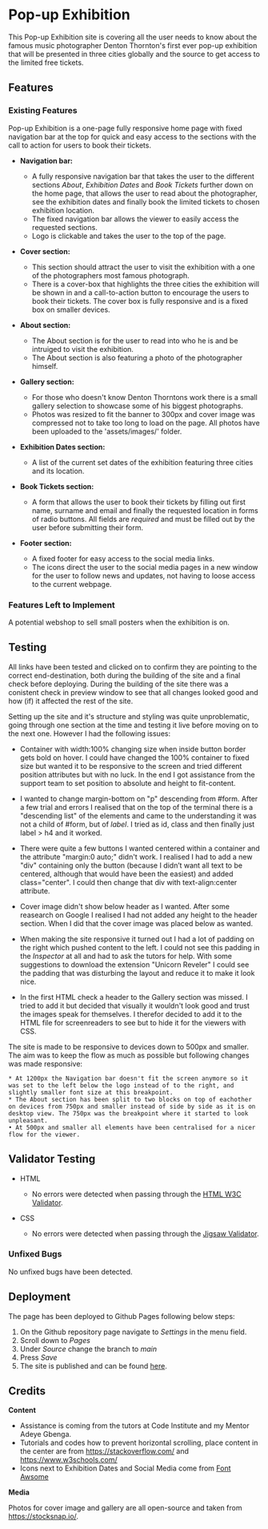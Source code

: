 # Pop-up Exhibition

This Pop-up Exhibition site is covering all the user needs to know about the famous music photographer Denton Thornton's first ever pop-up exhibition that will be presented in three cities globally and the source to get access to the limited free tickets. 

## Features

### Existing Features

Pop-up Exhibition is a one-page fully responsive home page with fixed navigation bar at the top for quick and easy access to the sections with the call to action for users to book their tickets.

* **Navigation bar:**
    * A fully responsive navigation bar that takes the user to the different sections _About_, _Exhibition Dates_ and _Book Tickets_ further down on the home page, that allows the user to read about the photographer, see the exhibition dates and finally book the limited tickets to chosen exhibition location. 
    * The fixed navigation bar allows the viewer to easily access the requested sections.
    * Logo is clickable and takes the user to the top of the page. 

* **Cover section:**
    * This section should attract the user to visit the exhibition with a one of the photographers most famous photograph. 
    * There is a cover-box that highlights the three cities the exhibition will be shown in and a call-to-action button to encourage the users to book their tickets. 
    The cover box is fully responsive and is a fixed box on smaller devices. 

* **About section:**
    * The About section is for the user to read into who he is and be intruiged to visit the exhibition. 
    * The About section is also featuring a photo of the photographer himself. 

* **Gallery section:**
    * For those who doesn't know Denton Thorntons work there is a small gallery selection to showcase some of his biggest photographs. 
    * Photos was resized to fit the banner to 300px and cover image was compressed not to take too long to load on the page. All photos have been uploaded to the 'assets/images/' folder. 

* **Exhibition Dates section:**
    * A list of the current set dates of the exhibition featuring three cities and its location. 

* **Book Tickets section:**
    * A form that allows the user to book their tickets by filling out first name, surname and email and finally the requested location in forms of radio buttons. All fields are _required_ and must be filled out by the user before submitting their form.

* **Footer section:**
    * A fixed footer for easy access to the social media links. 
    * The icons direct the user to the social media pages in a new window for the user to follow news and updates, not having to loose access to the current webpage. 


### Features Left to Implement

A potential webshop to sell small posters when the exhibition is on. 


## Testing

All links have been tested and clicked on to confirm they are pointing to the correct end-destination, both during the building of the site and a final check before deploying. 
During the building of the site there was a conistent check in preview window to see that all changes looked good and how (if) it affected the rest of the site. 

Setting up the site and it's structure and styling was quite unproblematic, going through one section at the time and testing it live before moving on to the next one. However I had the following issues:

* Container with width:100% changing size when inside button border gets bold on hover.
I could have changed the 100% container to fixed size but wanted it to be responsive to the screen and tried different position attributes but with no luck. In the end I got assistance from the support team to set position to absolute and height to fit-content. 

* I wanted to change margin-bottom on "p" descending from #form. After a few trial and errors I realised that on the top of the terminal there is a "descending list" of the elements and came to the understanding it was not a child of #form, but of _label_. I tried as id, class and then finally just label > h4 and it worked.

 * There were quite a few buttons I wanted centered within a container and the attribute "margin:0 auto;" didn't work. I realised I had to add a new "div" containing only the button (because I didn’t want all text to be centered, although that would have been the easiest) and added class="center". I could then change that div with text-align:center attribute. 

* Cover image didn't show below header as I wanted. After some reasearch on Google I realised I had not added any height to the header section. When I did that the cover image was placed below as wanted.

* When making the site responsive it turned out I had a lot of padding on the right which pushed content to the left. I could not see this padding in the _Inspector_ at all and had to ask the tutors for help. With some suggestions to download the extension "Unicorn Reveler" I could see the padding that was disturbing the layout and reduce it to make it look nice. 

* In the first HTML check a header to the Gallery section was missed. I tried to add it but decided that visually it wouldn't look good and trust the images speak for themselves. I therefor decided to add it to the HTML file for screenreaders to see but to hide it for the viewers with CSS.

The site is made to be responsive to devices down to 500px and smaller. The aim was to keep the flow as much as possible but following changes was made responsive:

    * At 1200px the Navigation bar doesn't fit the screen anymore so it was set to the left below the logo instead of to the right, and slightly smaller font size at this breakpoint.
    * The About section has been split to two blocks on top of eachother on devices from 750px and smaller instead of side by side as it is on desktop view. The 750px was the breakpoint where it started to look unpleasant.
    • At 500px and smaller all elements have been centralised for a nicer flow for the viewer. 
   
## Validator Testing

* HTML
    * No errors were detected when passing through the [HTML W3C Validator](https://validator.w3.org/nu/).

* CSS
    * No errors were detected when passing through the [Jigsaw Validator](https://jigsaw.w3.org/css-validator/).

### Unfixed Bugs

No unfixed bugs have been detected.

## Deployment

The page has been deployed to Github Pages following below steps:

1. On the Github repository page navigate to _Settings_ in the menu field. 
2. Scroll down to _Pages_
3. Under _Source_ change the branch to _main_
4. Press _Save_
5. The site is published and can be found [here](https://viktoriamahrberg.github.io/pop-up-exhibition/).

## Credits

**Content**

* Assistance is coming from the tutors at Code Institute and my Mentor Adeye Gbenga.
* Tutorials and codes how to prevent horizontal scrolling, place content in the center are from https://stackoverflow.com/ and https://www.w3schools.com/
* Icons next to Exhibition Dates and Social Media come from [Font Awsome](https://fontawesome.com/)

**Media**

Photos for cover image and gallery are all open-source and taken from https://stocksnap.io/.


